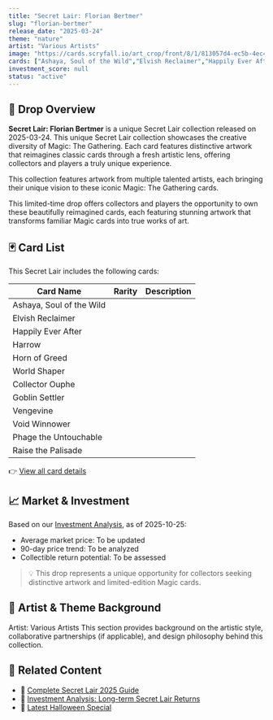 ```yaml
---
title: "Secret Lair: Florian Bertmer"
slug: "florian-bertmer"
release_date: "2025-03-24"
theme: "nature"
artist: "Various Artists"
image: "https://cards.scryfall.io/art_crop/front/8/1/813057d4-ec5b-4ec4-a6ad-8f53cc49b827.jpg?1742731419"
cards: ["Ashaya, Soul of the Wild","Elvish Reclaimer","Happily Ever After","Harrow","Horn of Greed","World Shaper","Collector Ouphe","Goblin Settler","Vengevine","Void Winnower","Phage the Untouchable","Raise the Palisade"]
investment_score: null
status: "active"
---
```


## 💠 Drop Overview
**Secret Lair: Florian Bertmer** is a unique Secret Lair collection released on 2025-03-24. This unique Secret Lair collection showcases the creative diversity of Magic: The Gathering. Each card features distinctive artwork that reimagines classic cards through a fresh artistic lens, offering collectors and players a truly unique experience.

This collection features artwork from multiple talented artists, each bringing their unique vision to these iconic Magic: The Gathering cards.

This limited-time drop offers collectors and players the opportunity to own these beautifully reimagined cards, each featuring stunning artwork that transforms familiar Magic cards into true works of art.

## 🃏 Card List
This Secret Lair includes the following cards:

| Card Name | Rarity | Description |
|-----------|---------|-------------|
| Ashaya, Soul of the Wild |  |  |
| Elvish Reclaimer |  |  |
| Happily Ever After |  |  |
| Harrow |  |  |
| Horn of Greed |  |  |
| World Shaper |  |  |
| Collector Ouphe |  |  |
| Goblin Settler |  |  |
| Vengevine |  |  |
| Void Winnower |  |  |
| Phage the Untouchable |  |  |
| Raise the Palisade |  |  |

👉 [View all card details](/cards?drop=florian-bertmer)

## 📈 Market & Investment
Based on our [Investment Analysis](/investment/florian-bertmer), as of 2025-10-25:
- Average market price: To be updated
- 90-day price trend: To be analyzed
- Collectible return potential: To be assessed

> 💡 This drop represents a unique opportunity for collectors seeking distinctive artwork and limited-edition Magic cards.

## 🎨 Artist & Theme Background
Artist: Various Artists
This section provides background on the artistic style, collaborative partnerships (if applicable), and design philosophy behind this collection.

## 🔗 Related Content
- 📰 [Complete Secret Lair 2025 Guide](/news/secret-lair-2025-complete-guide)
- 💼 [Investment Analysis: Long-term Secret Lair Returns](/investment)
- 🎃 [Latest Halloween Special](/drops/secret-scare-superdrop-2025)